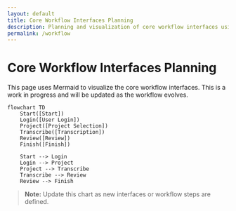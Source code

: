 ```yaml
---
layout: default
title: Core Workflow Interfaces Planning
description: Planning and visualization of core workflow interfaces using Mermaid.
permalink: /workflow
---
```


# Core Workflow Interfaces Planning

This page uses Mermaid to visualize the core workflow interfaces. This is a work in progress and will be updated as the workflow evolves.

```mermaid
flowchart TD
    Start([Start])
    Login([User Login])
    Project([Project Selection])
    Transcribe([Transcription])
    Review([Review])
    Finish([Finish])

    Start --> Login
    Login --> Project
    Project --> Transcribe
    Transcribe --> Review
    Review --> Finish
```

> **Note:** Update this chart as new interfaces or workflow steps are defined.
